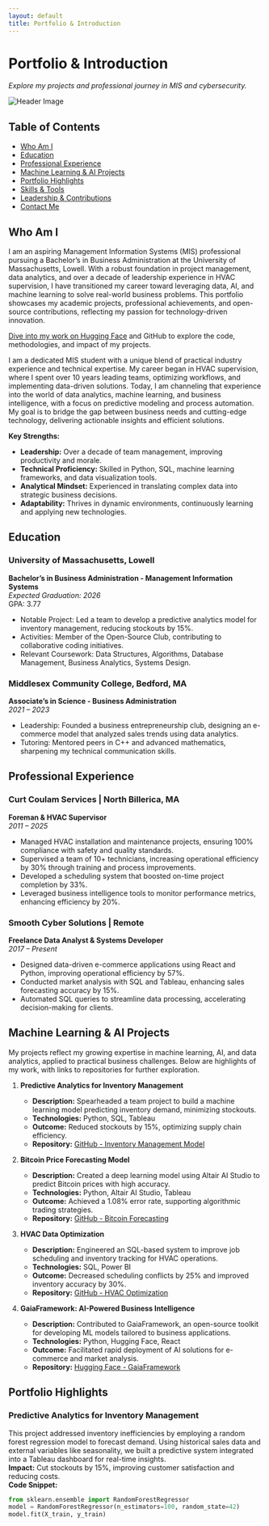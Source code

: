 ```yaml
---
layout: default
title: Portfolio & Introduction
---
```


# Portfolio & Introduction
*Explore my projects and professional journey in MIS and cybersecurity.*

![Header Image](/assets/images/header.jpg)

## Table of Contents
- [Who Am I](#who-am-i)
- [Education](#education)
- [Professional Experience](#professional-experience)
- [Machine Learning & AI Projects](#machine-learning--ai-projects)
- [Portfolio Highlights](#portfolio-highlights)
- [Skills & Tools](#skills--tools)
- [Leadership & Contributions](#leadership--contributions)
- [Contact Me](#contact-me)

## Who Am I
I am an aspiring Management Information Systems (MIS) professional pursuing a Bachelor’s in Business Administration at the University of Massachusetts, Lowell. With a robust foundation in project management, data analytics, and over a decade of leadership experience in HVAC supervision, I have transitioned my career toward leveraging data, AI, and machine learning to solve real-world business problems. This portfolio showcases my academic projects, professional achievements, and open-source contributions, reflecting my passion for technology-driven innovation.

[Dive into my work on Hugging Face](https://huggingface.co/GaiaFramework) and GitHub to explore the code, methodologies, and impact of my projects.

I am a dedicated MIS student with a unique blend of practical industry experience and technical expertise. My career began in HVAC supervision, where I spent over 10 years leading teams, optimizing workflows, and implementing data-driven solutions. Today, I am channeling that experience into the world of data analytics, machine learning, and business intelligence, with a focus on predictive modeling and process automation. My goal is to bridge the gap between business needs and cutting-edge technology, delivering actionable insights and efficient solutions.

**Key Strengths:**
- **Leadership:** Over a decade of team management, improving productivity and morale.
- **Technical Proficiency:** Skilled in Python, SQL, machine learning frameworks, and data visualization tools.
- **Analytical Mindset:** Experienced in translating complex data into strategic business decisions.
- **Adaptability:** Thrives in dynamic environments, continuously learning and applying new technologies.

## Education
### University of Massachusetts, Lowell
**Bachelor’s in Business Administration - Management Information Systems**  
*Expected Graduation: 2026*  
GPA: 3.77  
- Notable Project: Led a team to develop a predictive analytics model for inventory management, reducing stockouts by 15%.  
- Activities: Member of the Open-Source Club, contributing to collaborative coding initiatives.  
- Relevant Coursework: Data Structures, Algorithms, Database Management, Business Analytics, Systems Design.

### Middlesex Community College, Bedford, MA
**Associate’s in Science - Business Administration**  
*2021 – 2023*  
- Leadership: Founded a business entrepreneurship club, designing an e-commerce model that analyzed sales trends using data analytics.  
- Tutoring: Mentored peers in C++ and advanced mathematics, sharpening my technical communication skills.

## Professional Experience
### Curt Coulam Services | North Billerica, MA
**Foreman & HVAC Supervisor**  
*2011 – 2025*  
- Managed HVAC installation and maintenance projects, ensuring 100% compliance with safety and quality standards.  
- Supervised a team of 10+ technicians, increasing operational efficiency by 30% through training and process improvements.  
- Developed a scheduling system that boosted on-time project completion by 33%.  
- Leveraged business intelligence tools to monitor performance metrics, enhancing efficiency by 20%.

### Smooth Cyber Solutions | Remote
**Freelance Data Analyst & Systems Developer**  
*2017 – Present*  
- Designed data-driven e-commerce applications using React and Python, improving operational efficiency by 57%.  
- Conducted market analysis with SQL and Tableau, enhancing sales forecasting accuracy by 15%.  
- Automated SQL queries to streamline data processing, accelerating decision-making for clients.

## Machine Learning & AI Projects
My projects reflect my growing expertise in machine learning, AI, and data analytics, applied to practical business challenges. Below are highlights of my work, with links to repositories for further exploration.

1. **Predictive Analytics for Inventory Management**  
   - **Description:** Spearheaded a team project to build a machine learning model predicting inventory demand, minimizing stockouts.  
   - **Technologies:** Python, SQL, Tableau  
   - **Outcome:** Reduced stockouts by 15%, optimizing supply chain efficiency.  
   - **Repository:** [GitHub - Inventory Management Model](https://github.com/yourusername/inventory-management)

2. **Bitcoin Price Forecasting Model**  
   - **Description:** Created a deep learning model using Altair AI Studio to predict Bitcoin prices with high accuracy.  
   - **Technologies:** Python, Altair AI Studio, Tableau  
   - **Outcome:** Achieved a 1.08% error rate, supporting algorithmic trading strategies.  
   - **Repository:** [GitHub - Bitcoin Forecasting](https://github.com/yourusername/bitcoin-forecasting)

3. **HVAC Data Optimization**  
   - **Description:** Engineered an SQL-based system to improve job scheduling and inventory tracking for HVAC operations.  
   - **Technologies:** SQL, Power BI  
   - **Outcome:** Decreased scheduling conflicts by 25% and improved inventory accuracy by 30%.  
   - **Repository:** [GitHub - HVAC Optimization](https://github.com/yourusername/hvac-optimization)

4. **GaiaFramework: AI-Powered Business Intelligence**  
   - **Description:** Contributed to GaiaFramework, an open-source toolkit for developing ML models tailored to business applications.  
   - **Technologies:** Python, Hugging Face, React  
   - **Outcome:** Facilitated rapid deployment of AI solutions for e-commerce and market analysis.  
   - **Repository:** [Hugging Face - GaiaFramework](https://huggingface.co/GaiaFramework)

## Portfolio Highlights
### Predictive Analytics for Inventory Management
This project addressed inventory inefficiencies by employing a random forest regression model to forecast demand. Using historical sales data and external variables like seasonality, we built a predictive system integrated into a Tableau dashboard for real-time insights.  
**Impact:** Cut stockouts by 15%, improving customer satisfaction and reducing costs.  
**Code Snippet:**  
```python
from sklearn.ensemble import RandomForestRegressor
model = RandomForestRegressor(n_estimators=100, random_state=42)
model.fit(X_train, y_train)
